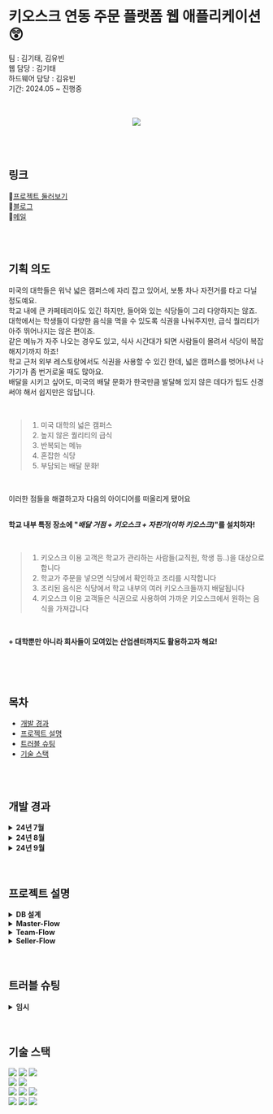 # 키오스크 연동 주문 플랫폼 웹 애플리케이션 😲
팀 : 김기태, 김유빈  <br>
웹 담당 : 김기태 <br>
하드웨어 담당 : 김유빈  
기간: 2024.05 ~ 진행중  
<br>
<br>



<div align=center>
	<img src="https://github.com/user-attachments/assets/a1882efd-4c4e-4de4-9960-73d2423ba5d4" />
</div>



</br>
</br>
</br>

## 링크
🔗[프로젝트 둘러보기](http://13.209.103.55:8080/)<br>
🔖[블로그](https://develop-log-book.tistory.com/)<br>
💌[메일](mailto:kimkitae1208@gmail.com)<br>

<!--⛓️[노션](https://www.notion.so/ventovox/Ks-Notion-Page-54ec277bf8a944e78b824929a342e984?pvs=4)<br>-->

<br>
<br>

## 기획 의도
미국의 대학들은 워낙 넓은 캠퍼스에 자리 잡고 있어서, 보통 차나 자전거를 타고 다닐 정도예요. <br>
학교 내에 큰 카페테리아도 있긴 하지만, 들어와 있는 식당들이 그리 다양하지는 않죠.<br>
대학에서는 학생들이 다양한 음식을 먹을 수 있도록 식권을 나눠주지만, 급식 퀄리티가 아주 뛰어나지는 않은 편이죠.<br>
같은 메뉴가 자주 나오는 경우도 있고, 식사 시간대가 되면 사람들이 몰려서 식당이 복잡해지기까지 하죠!<br>
학교 근처 외부 레스토랑에서도 식권을 사용할 수 있긴 한데, 넓은 캠퍼스를 벗어나서 나가기가 좀 번거로울 때도 많아요.<br>
배달을 시키고 싶어도, 미국의 배달 문화가 한국만큼 발달해 있지 않은 데다가 팁도 신경써야 해서 쉽지만은 않답니다.

<br>

>1. 미국 대학의 넓은 캠퍼스
>2. 높지 않은 퀄리티의 급식
>3. 반복되는 메뉴
>4. 혼잡한 식당
>5. 부담되는 배달 문화!

<br>
   
이러한 점들을 해결하고자 다음의 아이디어를 떠올리게 됐어요<br><br>

**학교 내부 특정 장소에 "_배달 거점 + 키오스크 + 자판기(이하 키오스크)_"를 설치하자!**

<br>

>1. 키오스크 이용 고객은 학교가 관리하는 사람들(교직원, 학생 등..)을 대상으로 합니다
>2. 학교가 주문을 넣으면 식당에서 확인하고 조리를 시작합니다
>3. 조리된 음식은 식당에서 학교 내부의 여러 키오스크들까지 배달됩니다
>4. 키오스크 이용 고객들은 식권으로 사용하여 가까운 키오스크에서 원하는 음식을 가져갑니다

<br>

**+ 대학뿐만 아니라 회사들이 모여있는 산업센터까지도 활용하고자 해요!**

<br>
<br>
<br>

## 목차
- [개발 경과](#개발-경과)
- [프로젝트 설명](#프로젝트-설명)
- [트러블 슈팅](#트러블-슈팅)
- [기술 스택](#기술-스택)


<br>
<br>


## 개발 경과
<details>
  <summary><b>24년 7월</b></summary>
  
  <div markdown="1">
    <ul>
      <li>
        <details>
          <summary><b>24.07.25 Thu</b></summary>
          <div markdown="1">
            <ol>
              <li>회사소개 페이지 추가</li>
              <li>메인 이미지 변경</li>
              <!-- <img src="./docs/주요_기능/포토스팟_콜렉션/1.gif" width=70%> -->
            </ol>
          </div>
        </details>
      </li>
      <li>
        <details>
          <summary><b>24.07.26 Fri</b></summary>
          <div markdown="1">
            <ol>
              <li>마스터 계정 생성
                <ul>
                  <li>마스터만 팀 목록을 볼 수 있도록 수정</li>
                  <li>마스터만 상품을 수정할 수 있도록 수정</li>
                </ul>
              </li>
              <li>판매자는 판매자 목록을 볼 수 없도록 수정</li>
              <li>상품 목록 페이지 및 페이징 기능 구현중</li>
              <li>팀 목록, 판매자 목록 페이지 및 페이징 기능 구현중</li>
            </ol>
          </div>
        </details>
      </li>
    </ul>
  </div>
</details>



<!--           ===================== 8월 ===================              -->




<details>
  <summary><b>24년 8월</b></summary>
  
  <div markdown="1">
    <ul>
      <li>
	<details>
	  <summary><b>24.08.02 Fri</b></summary>
	  <div markdown="1">
	    <ol>
	      <li>상품 목록 페이지 및 페이징 기능 구현</li>
	      <li>개발 DB, 테스트 DB의 분리</li>
	    </ol>
	  </div>
	</details>
      </li>
      <li>
	<details>
	  <summary><b>24.08.03 Sat</b></summary>
	  <div markdown="1">
	    <ol>
	      <li>팀 목록 페이지 및 페이징 기능 구현</li>
	      <li>판매자 목록 페이지 구현</li>
	      <li>판매자 목록 페이징 기능 구현중</li>
	    </ol>
	  </div>
	</details>
	</li>
      <li>
	<details>
	  <summary><b>24.08.05 Mon</b></summary>
	  <div markdown="1">
	    <ol>
	      <li>판매자 목록 페이징 기능 구현</li>
	      <li>상품, 판매자, 팀 목록 현재 페이지에 대한 CSS 추가</li>
	      <li>주문 추가, 취소 기능 구현</li>
	      <li>팀 id를 조건으로 하여 장바구니가 조회되도록 구현</li>
	    </ol>
	  </div>
	</details>
	</li>
      <li>
	<details>
	  <summary><b>24.08.06 Tue</b></summary>
	  <div markdown="1">
	    <ol>
	      <li>장바구니 기능 구현</li>
	      <li>장바구니 페이지 구현</li>
	      <li>주문 기능 구현중
	      <ul>
		      <li>장바구니 정보 조회</li>
		      <li>장바구니 정보를 이용해 주문상세 데이터 생성</li>
		      <li>장바구니 정보 가공하여 최종 주문 금액, 최종 주문 개수 계산</li>
	      </ul></li>
	      <li>주문 페이지 구현중</li>
		    <li>상품 목록에서 CLOSED 상태의 상품은 수량 및 담기 버튼 비활성화</li>
		    <li>상품 목록에서 담을 수량 변경 및 담기 시, 0보다 작은 수량을 입력하는 경우에 대한 유효성 검사</li>
	    </ol>
	  </div>
	</details>
	</li>
      <li>
	<details>
	  <summary><b>24.08.07 Wed</b></summary>
	  <div markdown="1">
	    <ol>
	      <li>장바구니 상품 제거 기능 구현</li>
	      <li>장바구니 목록 합산 가격 및 수량 출력 기능 추가</li>
	      <li>주문 기능 구현</li>
	      <li>주문 페이지 구현중</li>
		    <li>담으려는 상품이 이미 장바구니에 있는 경우, 중복 담기 제한</li>
		    <li>0개 이하의 상품을 담는 경우에 대한 유효성 검사 수정</li>
		    <li>장바구니 페이징 기능 제거</li>
	    </ol>
	  </div>
	</details>
	</li>
      <li>
	<details>
	  <summary><b>24.08.08 Thu</b></summary>
	  <div markdown="1">
	    <ol>
	      <li>주문 기능 테스트</li>
	      <li>주문 페이지 구현</li>
	      <li>판매자 목록 페이징 기능 구현중</li>
	    </ol>
	  </div>
	</details>
	</li>
      <li>
	<details>
	  <summary><b>24.08.10 Sat</b></summary>
	  <div markdown="1">
	    <ol>
	      <li>회원가입 시, City, Street, Zipcode 입력하도록 수정</li>
	      <li>주문 시, 상품 엔티티의 특정 필드(재고, 수정일)만 변경되도록 @DynamicUpdate 적용</li>
	      <li>팀 데이터의 STREET, CITY, ZIPCODE 필드 초기화</li>
	    </ol>
	  </div>
	</details>
	</li>
      <li>
	<details>
	  <summary><b>24.08.11 Sun</b></summary>
	  <div markdown="1">
	    <ol>
	      <li>가격의 타입을 float -> BigDecimal로 변경
	      <ul>
		      <li>Update 쿼리 실행 시, 값의 유실이 발생하기 때문</li>
	      </ul></li>
	      <li>@DynamicUpdate 제거 및 변경 감지를 적용한 상품 엔티티 전체 필드 Update 쿼리 확인</li>
	      <li>장바구니에 상품을 담을 때, setScale(2, RoundingMode.CEILING)하고 주문 시, 해당 값 그대로 사용</li>
		    <li>팀 목록 페이지에서 Street, City, Zipcode 출력, remark 미출력하도록 수정</li>
		    <li>컨트롤러, 서비스(엔티티), 레포지토리 간 메서드 명명 규칙 설정 및 이에 맞게 메서드 명 변경</li>
		    <li>ItemRepository -> ItemJpaRepository / MemberRepository -> MemberJpaRepository 전체 대체</li>
		    <li>주문 목록 조회 기능, 페이지, 자세히 버튼 추가</li>
		    <li>세션 내 정보가 master, team인 경우에만 상품 목록 페이지에서 담기 버튼이 보이도록 수정</li>
		    <li>주문 내역에서 주문 ID, 배송 상태가 출력되도록 수정</li>
	    </ol>
	  </div>
	</details>
	</li>
      <li>
	<details>
	  <summary><b>24.08.12 Mon</b></summary>
	  <div markdown="1">
	    <ol>
	      <li>상품 담기 버튼 클릭 시, 장바구니 이동 분기 추가</li>
	      <li>장바구니 제거 버튼 -> 비우기 버튼으로 수정, 모두 비우기 버튼 및 기능 추가</li>
	      <li>주문 시, 기존 장바구니를 비우도록 수정</li>
		    <li>상세 주문 취소 기능 추가</li>
	    </ol>
	  </div>
	</details>
	</li>
      <li>
	<details>
	  <summary><b>24.08.13 Tue</b></summary>
	  <div markdown="1">
	    <ol>
	      <li>상품 등록 폼과 상품 수정 폼 분리</li>
	      <li>Bean Validation 적용</li>
	      <li>상품 등록 및 수정 Validation 기능 추가</li>
		    <li>상품 등록 및 수정 테스트</li>
		    <li>MainController에서 LogInController로 로그인/로그아웃 기능 분리</li>
		    <li>세션 타임아웃 30분 설정</li>
		    <li>로그용 인터셉터 추가</li>
		    <li>로그인용 인터셉터 추가</li>
	    </ol>
	  </div>
	</details>
	</li>
      <li>
	<details>
	  <summary><b>24.08.14 Wed</b></summary>
	  <div markdown="1">
	    <ol>
	      <li>인터셉터 이름 수정
	      <ul>
		<li>로그용 인터셉터 ; Log_Interceptor</li>
		<li>로그인용 인터셉터 ; LogIn_Interceptor</li>
	      </ul></li>
	      <li>로그인 인터셉터 구현 완료</li>
	      <li>로그인 인터셉터 테스트</li>
	    </ol>
	  </div>
	</details>
	</li>
      <li>
	<details>
	  <summary><b>24.08.15 Thu</b></summary>
	  <div markdown="1">
	    <ol>
	      <li>POS기로 상품 정보를 보내는 API 구현</li>
	      <li>H2 -> MySQL로 사용 DB 변경</li>
	      <li>AWS RDS MySQL 생성</li>
	    </ol>
	  </div>
	</details>
	</li>
      <li>
	<details>
	  <summary><b>24.08.19 Mon</b></summary>
	  <div markdown="1">
	    <ol>
	      <li>빌드 파일 재배포 및 정상 실행 확인</li>
	      <li>메인 페이지 null 출력 부분 해결</li>
	      <li>MySQL workbench를 통한 초기 데이터 삽입</li>
	      <li>공지사항 목록 페이지 구현</li>
		    <li>공지사항 목록 페이지 구현</li>
		    <li>공지사항 이미지 파일 업로드 기능 구현</li>
	    </ol>
	  </div>
	</details>
	</li>
      <li>
	<details>
	  <summary><b>24.08.20 Tue</b></summary>
	  <div markdown="1">
	    <ol>
	      <li>공지사항 삭제 기능 구현</li>
	      <li>공지사항 삭제 시, 연관 파일 삭제 구현</li>
	      <li>공지사항 수정 폼 객체(NoticeUpdateForm) 생성</li>
	      <li>상품 수정 페이지 구현</li>
		    <li>파일 업로드 관련 서비스 이름 변경
		    <ul>
			    <li>FileUtil -> FileService</li>
		    </ul></li>
		    <li>파일 업로드 정보 엔티티 이름 변경
		    <ul>
			    <li>UploadFile -> FileNameTable 변경</li>
		    </ul></li>
		    <li>로그인용 인터셉터에 제외 경로 추가
		    <ul>
			    <li>공지사항 목록(notice-list) 경로 제외</li>
		    </ul></li>
		    <li>공지사항 수정 기능 구현</li>
		    <li>공지사항 파일에 대한 업로드/수정/삭제 구현</li>
	    </ol>
	  </div>
	</details>
	</li>
      <li>
	<details>
	  <summary><b>24.08.21 Wed</b></summary>
	  <div markdown="1">
	    <ol>
	      <li>순수 JPA 레포지토리를 스프링 데이터 JPA로 대체
	      <ul>
		<li>TeamRepository -> TeamJpaRepository</li>
		<li>SellerRepository -> SellerJpaRepository</li>
	      </ul></li>
	      <li>상품 상세 페이지 구현</li>
	      <li>상품 목록에서 "상품 ID", "상품명" 클릭 시, 상품 상세 페이지로 이동하도록 구현</li>
		    <li>상품 수정 페이지, 상품 수정 기능 구현</li>
		    <li>공지 수정 시, "제목", "본문" 수정 사항이 적용되도록 수정</li>
		    <li>상품 상세 페이지에서 "CLOSED" 상태인 상품은 가격에 취소선, 담기 비활성화, 안내 문구가 나타나도록 수정</li>
	    </ol>
	  </div>
	</details>
     </li>
	    <li>
	<details>
	  <summary><b>24.08.22 Thu</b></summary>
	  <div markdown="1">
	    <ol>
	      <li>README.md 업데이트</li>
	      <li>AWS EC2와 RDS의 동일하지 않은 가용영역으로 인한 과금 내역 확인</li>
	      <li>AWS RDS 리전 변경 및 재생성(Sydney -> Seoul)</li>
		<li>MySQL Workbench에서 EC2 SSH 터널링을 통한 접속</li>
	    </ol>
	  </div>
	</details>
     </li>
     <li>
	<details>
	  <summary><b>24.08.23 Fri</b></summary>
	  <div markdown="1">
	    <ol>
	      <li>장바구니 리스트, 주문 리스트, 주문 상세에서 상품 등록 버튼 미동작 오류 수정
	      <ul>
		<li>ajax 비동기 post 전송 코드 추가</li>
	      </ul></li>
	      <li>Address 엔티티 기본 생성자 -> @NoArgsConstructor 수정</li>
	      <li>Team 엔티티와 Kiosk 엔티티 간 연관관계 수정</li>
		<li>팀, 판매자 상세 클릭 시, 임시 경고창을 띄우도록 수정</li>
	    </ol>
	  </div>
	</details>
     </li>
     <li>
	<details>
	  <summary><b>24.08.24 Sat</b></summary>
	  <div markdown="1">
	    <ol>
	      <li>주문 상태 ACCEPTED 추가</li>
	      <li>주문 상태가 ACCEPTED인 경우, 주문 취소 불가하도록 수정</li>
	      <li>판매자가 본인 가게에 대한 주문 내역만 볼 수 있도록 수정</li>
	    </ol>
	  </div>
	</details>
     </li>
     <li>
	<details>
	  <summary><b>24.08.26 Mon</b></summary>
	  <div markdown="1">
	    <ol>
	      <li>QueryDSL 설정 추가</li>
	      <li>주문 상태 REJECTED 추가</li>
	      <li>판매자 전용 주문된 목록 페이지 추가</li>
		    <li>올바른 접근이 아닌 경우, 메시지를 띄우도록 Message 객체 추가</li>
		    <li>해당 판매자가 아닌 사용자의 주문된 목록 페이지 접근 제한</li>
		    <li>상품 상세 페이지에서 판매자는 장바구니 담기 불가능하도록 수정</li>
		    <li>주문 상품 생성 시, 생성일 세팅되도록 수정</li>
		    <li>"제휴된 판매자"에 대한 기능을 위한 PartnerSeller 객체 추가</li>
	    </ol>
	  </div>
	</details>
     </li>
     <li>
	<details>
	  <summary><b>24.08.27 Thu</b></summary>
	  <div markdown="1">
	    <ol>
	      <li>판매자 제휴 맺기 기능 추가</li>
	      <li>판매자 제휴 맺기 테스트 추가</li>
	      <li>올바른 접근이 아닌 경우에 대한 코드를 LogInService로 Extract</li>
	      <li>제휴 판매자 목록 접근이 올바르지 않은 경우에 대한 처리 추가</li>
	      <li>헤더에 "제휴 판매자 목록" 버튼 추가</li>
	      <li>sellerOrderedItems -> sellerOrders 이름 변경</li>
	      <li>"전체 판매자 목록"에 "제휴 맺기" 버튼 추가</li>
	      <li>PartnerSeller -> Partner 이름 변경</li>
	      <li>제휴 상태 객체 PartnerStatus 추가</li>
	      <li>"제휴 판매자 조회"를 위한 객체 PartnerDto 추가</li>
	      <li>"제휴 판매자 목록" 페이지 추가</li>
	      <li>접속한 팀과 제휴된 "제휴 판매자 조회" 기능 추가</li>
	    </ol>
	  </div>
	</details>
     </li>
     <li>
	<details>
	  <summary><b>24.08.28 Wed</b></summary>
	  <div markdown="1">
	    <ol>
	      <li>"OPEN" 상태인 판매자만 제휴할 수 있도록 수정</li>
	      <li>판매자 조회를 위한 SellerDto 추가</li>
	      <li>판매자 조회 페이징을 위한 코드 추가</li>
	      <li>메인, 회사소개 페이지 내용 수정</li>
	    </ol>
	  </div>
	</details>
     </li>
     <li>
	<details>
	  <summary><b>24.08.30 Fri</b></summary>
	  <div markdown="1">
	    <ol>
	      <li>전체 판매자 목록 페이지 검색창 추가</li>
	      <li>전체 판매자 목록 검색 조건으로 id, 판매자명, 연락처, 이메일, 상태 추가</li>
	      <li>전체 판매자 목록 검색 버튼 동작 테스트</li>
	    </ol>
	  </div>
	</details>
     </li>
    </ul>
  </div>
</details>


<!-- ========================   9월 ========================== -->

<details>
  <summary><b>24년 9월</b></summary>
  
  <div markdown="1">
    <ul>
      <li>
	<details>
	  <summary><b>24.09.01 Sun</b></summary>
	  <div markdown="1">
	    <ol>
	      <li>전체 판매자 목록 검색 버튼 동작 테스트</li>
	      <li>전체 팀 목록 검색 버튼 추가</li>
	      <li>전체 팀 목록 검색 조건으로 id, 팀명, 연락처, 이메일, 티켓수, 이메일, 상태, Street, city, zipcode 추가</li>
	      <li>팀 조회를 위한 TeamDto 추가</li>
	      <li>팀 조회 페이징을 위한 코드 추가</li>
	      <li>전체 팀 목록 검색 버튼 동작 테스트</li>
	    </ol>
	  </div>
	</details>
     </li>
     <li>
	<details>
	  <summary><b>24.09.02 Mon</b></summary>
	  <div markdown="1">
	    <ol>
	      <li>전체 상품 목록 페이지 검색창 추가</li>
	      <li>전체 상품 목록 검색 조건으로 id, 상품명, 가격, 재고, 판매자명, 상태 추가</li>
	      <li>상품 조회 및 검색을 위한 ItemDto, ItemSearchCond 객체 추가</li>
	      <li>상품 검색 기능 추가</li>
	      <li>전체 팀 목록 검색 조건 중 "티켓 수"에 대한 타입 int -> Integer로 변경</li>
	      <li>전체 팀 목록, 전체 판매자 목록, 제휴 판매자 목록 간 이동 버튼 추가</li>
	      <li>장바구니에서 상품 ID, 상품 명 클릭 시, 상품 상세 페이지로 이동하도록 수정</li>
	      <li>장바구니 내 수량 변경 기능 추가</li>
	      <li>장바구니 내 수량 변경 시, 기존 수량과 동일한 수량으로 변경하려는 경우에 대한 유효성 검사 추가</li>
	      <li>장바구니 내 수량 변경 시, 소수점 및 1 미만 입력 불가 제한 추가</li>
	      <li>장바구니 내 수량 변경 시, "총 가격", "합산 가격", "합산 수량" 또한 변경되도록 수정</li>
	      <li>전체 상품 목록 페이지 내 수량 변경에 대한 유효성 검사 수정</li>
	      <li>로그인 페이지 내 회원가입 버튼 및 기능 추가</li>
	    </ol>
	  </div>
	</details>
     </li>
    </ul>
  </div>
</details>


</br>
</br>

## 프로젝트 설명
<details>
  <summary><b>DB 설계</b></summary>
  <div markdown="1">
    <ul>
	<p align="center">
		<img src="https://github.com/user-attachments/assets/bd08599f-dd50-4dce-95c0-2458f620df24" />
	</p>
    </ul>
  </div>
</details>

<details>
  <summary><b>Master-Flow</b></summary>
  <div markdown="1">
    <ul>
      	<p align="center">
		<img src="https://github.com/user-attachments/assets/a449eb4b-a69b-4188-b7b6-4af778a048c9" width="1000" height="500"/>
	</p>
    </ul>
  </div>
</details>

<details>
  <summary><b>Team-Flow</b></summary>
  <div markdown="1">
    <ul>
      	<p align="center">
		<img src="https://github.com/user-attachments/assets/9d0c259c-41ea-487d-972c-815e5862bda5" width="950" height="500"/>
	</p>
    </ul>
  </div>
</details>

<details>
  <summary><b>Seller-Flow</b></summary>
  <div markdown="1">
    <ul>
      	<p align="center">
		<img src="https://github.com/user-attachments/assets/398039d0-a62e-48e0-8768-609fbb5daf88" width="850" height="500"/>
	</p>
    </ul>
  </div>
</details>

<br>
<br>

## 트러블 슈팅
<details>
  <summary><b>임시</b></summary>
  <div markdown="1">
    <ul>
      <li>이미지</li>
    </ul>
  </div>
</details>
<br>
<br>

## 기술 스택
<!-- <div align=center>
	<h3>⭐ Tech</h3>
	<p>📚 Languages & Framworks 📓</p>
</div> -->
<div align="left">
	<img src="https://img.shields.io/badge/HTML5-E34F26?style=flat&logo=HTML5&logoColor=white" />
	<img src="https://img.shields.io/badge/CSS3-1572B6?style=flat&logo=CSS3&logoColor=white" />
	<img src="https://img.shields.io/badge/JavaScript-F7DF1E?style=flat&logo=JavaScript&logoColor=white" />
	<br>
	<img src="https://img.shields.io/badge/Bootstrap-7952B3?style=flat&logo=Bootstrap&logoColor=white" />
	<img src="https://img.shields.io/badge/Thymeleaf-005F0F?style=flat&logo=Thymeleaf&logoColor=white" />
	<br>
	<img src="https://img.shields.io/badge/Java-007396?style=flat&logo=Jameson&logoColor=white" />
	<img src="https://img.shields.io/badge/SpringBoot-6DB33F?style=flat&logo=SpringBoot&logoColor=white" />
	<img src="https://img.shields.io/badge/Hibernate-59666C?style=flat&logo=Hibernate&logoColor=white" />
<!-- 	<img src="https://img.shields.io/badge/Oracle%20SQL-F80000?style=flat&logo=Oracle&logoColor=white" />
	<img src="https://img.shields.io/badge/MySQL-4479A1?style=flat&logo=MySQL&logoColor=white" /> -->
</div>
<!-- <div align=center>
	<p>🔨 Tools</p>
</div> -->
<div align=left>
	<img src="https://img.shields.io/badge/IntelliJ-512BD4?style=flat&logo=intellijidea&logoColor=white" />
	<img src="https://img.shields.io/badge/Tomcat-F8DC75?style=flat&logo=ApacheTomcat&logoColor=white" />
<!-- 	<img src="https://img.shields.io/badge/AWS-232F3E?style=flat&logo=AmazonAWS&logoColor=white" /> -->
	<img src="https://img.shields.io/badge/GitHub-181717?style=flat&logo=GitHub&logoColor=white" />
</div>

<!--
<div align=center>
	<p>📞 Contact </p>
</div>
<div align=center>
	<a href="https://develop-log-book.tistory.com/">
		<img src="https://img.shields.io/badge/Blog-FF9800?style=flat&logo=tvtime&logoColor=white" />
	</a>
	<a href="mailto:kimkitae1208@gmail.com">
		<img src="https://img.ㅃshields.io/badge/Gmail-EA4335?style=flat&logo=Gmail&logoColor=white" />
	</a>
	<a href="https://www.notion.so/kimkitae1208/Python-7b471b62323749819c2b047024f037de?pvs=4">
		<img src="https://img.shields.io/badge/Notion-000000?style=flat&logo=Notion&logoColor=white" />
	</a>
	<br>
</div>
-->


<br>
<br>
<br>
<br>
